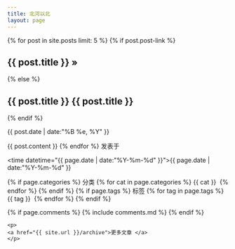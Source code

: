 ```yaml
---
title: 北河以北
layout: page
---
```


<div id="toc">
    {% for post in site.posts limit: 5 %}
        {% if post.post-link %}
        <h2><a href="{{ post.post-link }}" title="External link">{{ post.title }}</a> <a href="{{ post.url }}" title="Permanent link to: '{{ post.title }}'">&raquo;</a></h2>
        {% else %}
        <h2>{{ post.title }} <a href="cn/{{ post.url }}" title="Permanent link to: '{{ post.title }}'">{{ post.title }}</a></h2>
        {% endif %}
        <p id="tip-info">{{ post.date | date:"%B %e, %Y" }}</p>
        {{ post.content }}
    {% endfor %}

<span class="author">
  <a>发表于</a>
</span>
<span class="time">
  
  <time datetime="{{ page.date | date:"%Y-%m-%d" }}">{{ page.date | date:"%Y-%m-%d" }}</time>
</span>
<br />

{% if page.categories %}
<span class="categories">
  分类
  {% for cat in page.categories %}
  <a href="{{ site.url }}/categories/#{{ cat }}" title="{{ cat }}">{{ cat }}</a>&nbsp;
  {% endfor %}
</span>
{% endif %}
{% if page.tags %}
<span class="tags">
  标签 
  {% for tag in page.tags %}
  <a href="{{ site.url }}/tags/#{{ tag }}" title="{{ tag }}">{{ tag }}</a>&nbsp;
  {% endfor %}
</span>
{% endif %}
</section>
{% if page.comments %}
{% include comments.md %}                                  
{% endif %}

    <p>
    <a href="{{ site.url }}/archive">更多文章 </a>
    </p>
</div>

